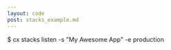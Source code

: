 ```yaml
---
layout: code
post: stacks_example.md
---
```



$ cx stacks listen -s "My Awesome App" -e production
